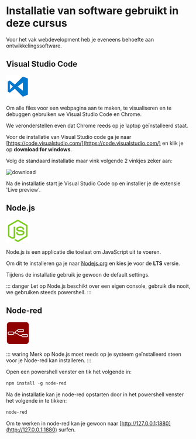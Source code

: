 # Installatie van software gebruikt in deze cursus

Voor het vak webdevelopment heb je eveneens behoefte aan ontwikkelingssoftware.

## Visual Studio Code

![download](./images/codeicon.png)

Om alle files voor een webpagina aan te maken, te visualiseren en te debuggen gebruiken we Visual Studio Code en Chrome.

We veronderstellen even dat Chrome reeds op je laptop geïnstalleerd staat.

Voor de installatie van Visual Studio code ga je naar [https://code.visualstudio.com/](https://code.visualstudio.com/) en klik je op **download for windows**.

Volg de standaard installatie maar vink volgende 2 vinkjes zeker aan:

![download](./images/afbeelding1.png)

Na de installatie start je Visual Studio Code op en installer je de extensie 'Live preview'.

## Node.js

![download](./images/nodeicon.png)

Node.js is een applicatie die toelaat om JavaScript uit te voeren.

Om dit te installeren ga je naar [Nodejs.org](https://nodejs.org/en/) en kies je voor de **LTS** versie.

Tijdens de installatie gebruik je gewoon de default settings.

::: danger Let op
Node.js beschikt over een eigen console, gebruik die nooit, we gebruiken steeds powershell.
:::

## Node-red

![download](./images/redicon.png)

::: waring Merk op
Node.js moet reeds op je systeem geïnstalleerd steen voor je Node-red kan installeren.
:::

Open een powershell venster en tik het volgende in:
```powershell
npm install -g node-red
```
Na de installatie kan je node-red opstarten door in het powershell venster het volgende in te tikken:
```powershell
node-red
```
Om te werken in node-red kan je gewoon naar [http://127.0.0.1:1880](http://127.0.0.1:1880) surfen.

